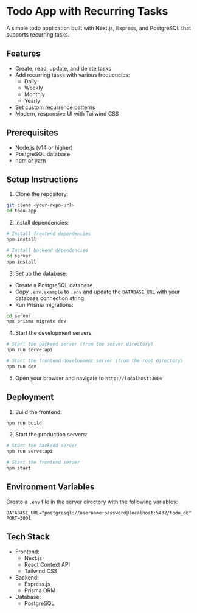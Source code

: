# Todo App with Recurring Tasks

A simple todo application built with Next.js, Express, and PostgreSQL that supports recurring tasks.

## Features

- Create, read, update, and delete tasks
- Add recurring tasks with various frequencies:
  - Daily
  - Weekly
  - Monthly
  - Yearly
- Set custom recurrence patterns
- Modern, responsive UI with Tailwind CSS

## Prerequisites

- Node.js (v14 or higher)
- PostgreSQL database
- npm or yarn

## Setup Instructions

1. Clone the repository:
```bash
git clone <your-repo-url>
cd todo-app
```

2. Install dependencies:
```bash
# Install frontend dependencies
npm install

# Install backend dependencies
cd server
npm install
```

3. Set up the database:
- Create a PostgreSQL database
- Copy `.env.example` to `.env` and update the `DATABASE_URL` with your database connection string
- Run Prisma migrations:
```bash
cd server
npx prisma migrate dev
```

4. Start the development servers:
```bash
# Start the backend server (from the server directory)
npm run serve:api

# Start the frontend development server (from the root directory)
npm run dev
```

5. Open your browser and navigate to `http://localhost:3000`

## Deployment

1. Build the frontend:
```bash
npm run build
```

2. Start the production servers:
```bash
# Start the backend server
npm run serve:api

# Start the frontend server
npm start
```

## Environment Variables

Create a `.env` file in the server directory with the following variables:
```
DATABASE_URL="postgresql://username:password@localhost:5432/todo_db"
PORT=3001
```

## Tech Stack

- Frontend:
  - Next.js
  - React Context API
  - Tailwind CSS
- Backend:
  - Express.js
  - Prisma ORM
- Database:
  - PostgreSQL 